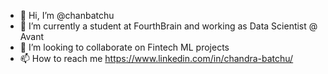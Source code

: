 - 👋 Hi, I’m @chanbatchu
- 🌱 I’m currently a student at FourthBrain and working as Data Scientist @ Avant
- 💞️ I’m looking to collaborate on Fintech ML projects
- 📫 How to reach me https://www.linkedin.com/in/chandra-batchu/

<!---
chanbatchu/chanbatchu is a ✨ special ✨ repository because its `README.md` (this file) appears on your GitHub profile.
You can click the Preview link to take a look at your changes.
--->
